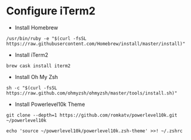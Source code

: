 # Configure iTerm2

- Install Homebrew
```
/usr/bin/ruby -e "$(curl -fsSL https://raw.githubusercontent.com/Homebrew/install/master/install)"
```
- Install iTerm2

```
brew cask install iterm2
```

- Install Oh My Zsh
```
sh -c "$(curl -fsSL https://raw.github.com/ohmyzsh/ohmyzsh/master/tools/install.sh)"
```
- Install Powerlevel10k Theme
```
git clone --depth=1 https://github.com/romkatv/powerlevel10k.git ~/powerlevel10k
```
```
echo 'source ~/powerlevel10k/powerlevel10k.zsh-theme' >>! ~/.zshrc
```



